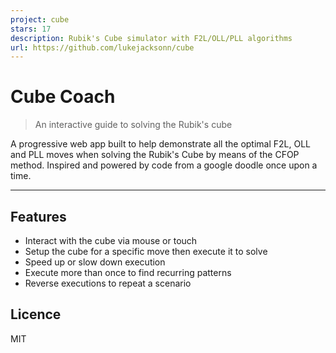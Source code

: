 ```yaml
---
project: cube
stars: 17
description: Rubik's Cube simulator with F2L/OLL/PLL algorithms
url: https://github.com/lukejacksonn/cube
---
```


Cube Coach
==========

> An interactive guide to solving the Rubik's cube

A progressive web app built to help demonstrate all the optimal F2L, OLL and PLL moves when solving the Rubik's Cube by means of the CFOP method. Inspired and powered by code from a google doodle once upon a time.

* * *

Features
--------

-   Interact with the cube via mouse or touch
-   Setup the cube for a specific move then execute it to solve
-   Speed up or slow down execution
-   Execute more than once to find recurring patterns
-   Reverse executions to repeat a scenario

Licence
-------

MIT
